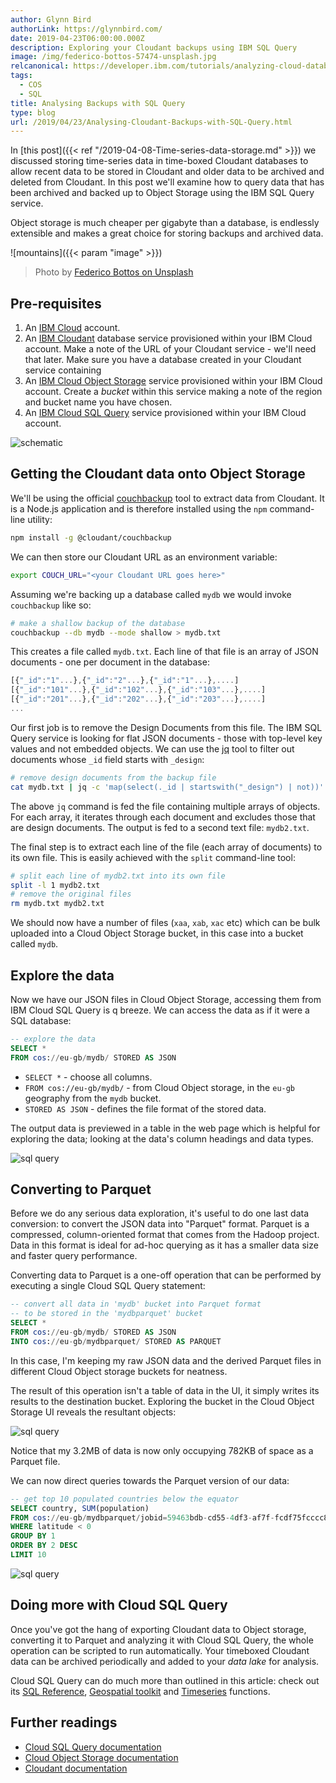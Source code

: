 ```yaml
---
author: Glynn Bird
authorLink: https://glynnbird.com/
date: 2019-04-23T06:00:00.000Z
description: Exploring your Cloudant backups using IBM SQL Query
image: /img/federico-bottos-57474-unsplash.jpg
relcanonical: https://developer.ibm.com/tutorials/analyzing-cloud-database-backups/
tags:
  - COS
  - SQL
title: Analysing Backups with SQL Query
type: blog
url: /2019/04/23/Analysing-Cloudant-Backups-with-SQL-Query.html
---
```



In [this post]({{< ref "/2019-04-08-Time-series-data-storage.md" >}}) we discussed storing time-series data in time-boxed Cloudant databases to allow recent data to be stored in Cloudant and older data to be archived and deleted from Cloudant. In this post we'll examine how to query data that has been archived and backed up to Object Storage using the IBM SQL Query service.

Object storage is much cheaper per gigabyte than a database, is endlessly extensible and makes a great choice for storing backups and archived data. 

![mountains]({{< param "image" >}})
> Photo by [Federico Bottos on Unsplash](https://unsplash.com/photos/Vtii5AjWNIQ)

## Pre-requisites

1. An [IBM Cloud](https://www.ibm.com/cloud/) account.
2. An [IBM Cloudant](https://www.ibm.com/cloud/cloudant) database service provisioned within your IBM Cloud account. Make a note of the URL of your Cloudant service - we'll need that later. Make sure you have a database created in your Cloudant service containing 
3. An [IBM Cloud Object Storage](https://www.ibm.com/uk-en/cloud/object-storage) service provisioned within your IBM Cloud account. Create a _bucket_ within this service making a note of the region and bucket name you have chosen.
4. An [IBM Cloud SQL Query](https://www.ibm.com/uk-en/cloud/sql-query) service provisioned within your IBM Cloud account.

![schematic](/img/sqlquery1.png)

## Getting the Cloudant data onto Object Storage

We'll be using the official [couchbackup](https://www.npmjs.com/package/@cloudant/couchbackup) tool to extract data from Cloudant. It is a Node.js application and is therefore installed using the `npm` command-line utility:

```sh
npm install -g @cloudant/couchbackup
```

We can then store our Cloudant URL as an environment variable:

```sh
export COUCH_URL="<your Cloudant URL goes here>"
```

Assuming we're backing up a database called `mydb` we would invoke `couchbackup` like so:

```sh
# make a shallow backup of the database
couchbackup --db mydb --mode shallow > mydb.txt
```

This creates a file called `mydb.txt`. Each line of that file is an array of JSON documents - one per document in the database:

```js
[{"_id":"1"...},{"_id":"2"...},{"_id":"1"...},....]
[{"_id":"101"...},{"_id":"102"...},{"_id":"103"...},....]
[{"_id":"201"...},{"_id":"202"...},{"_id":"203"...},....]
...
```

Our first job is to remove the Design Documents from this file. The IBM SQL Query service is looking for flat JSON documents - those with top-level key values and not embedded objects. We can use the [jq](https://stedolan.github.io/jq/manual/) tool to filter out documents whose `_id` field starts with `_design`:

```sh
# remove design documents from the backup file
cat mydb.txt | jq -c 'map(select(._id | startswith("_design") | not))' > mydb2.txt
```

The above `jq` command is fed the file containing multiple arrays of objects. For each array, it iterates through each document and excludes those that are design documents. The output is fed to a second text file: `mydb2.txt`.

The final step is to extract each line of the file (each array of documents) to its own file. This is easily achieved with the `split` command-line tool:

```sh
# split each line of mydb2.txt into its own file
split -l 1 mydb2.txt 
# remove the original files
rm mydb.txt mydb2.txt
```

We should now have a number of files (`xaa`, `xab`, `xac` etc) which can be bulk uploaded into a Cloud Object Storage bucket, in this case into a bucket called `mydb`.

## Explore the data

Now we have our JSON files in Cloud Object Storage, accessing them from IBM Cloud SQL Query is q breeze. We can access the data as if it were a SQL database:

```sql
-- explore the data
SELECT *
FROM cos://eu-gb/mydb/ STORED AS JSON
```

- `SELECT *` - choose all columns.
- `FROM cos://eu-gb/mydb/` - from Cloud Object storage, in the `eu-gb` geography from the `mydb` bucket.
- `STORED AS JSON` - defines the file format of the stored data.

The output data is previewed in a table in the web page which is helpful for exploring the data; looking at the data's column headings and data types.

![sql query](/img/sqlquery2.png)

## Converting to Parquet

Before we do any serious data exploration, it's useful to do one last data conversion: to convert the JSON data into "Parquet" format. Parquet is a compressed, column-oriented format that comes from the Hadoop project. Data in this format is ideal for ad-hoc querying as it has a smaller data size and faster query performance.

Converting data to Parquet is a one-off operation that can be performed by executing a single Cloud SQL Query statement:

```sql
-- convert all data in 'mydb' bucket into Parquet format
-- to be stored in the 'mydbparquet' bucket
SELECT *
FROM cos://eu-gb/mydb/ STORED AS JSON
INTO cos://eu-gb/mydbparquet/ STORED AS PARQUET
```

In this case, I'm keeping my raw JSON data and the derived Parquet files in different Cloud Object storage buckets for neatness.

The result of this operation isn't a table of data in the UI, it simply writes its results to the destination bucket. Exploring the bucket in the Cloud Object Storage UI reveals the resultant objects:

![sql query](/img/sqlquery3.png)

Notice that my 3.2MB of data is now only occupying 782KB of space as a Parquet file. 

We can now direct queries towards the Parquet version of our data:

```sql
-- get top 10 populated countries below the equator
SELECT country, SUM(population)
FROM cos://eu-gb/mydbparquet/jobid=59463bdb-cd55-4df3-af7f-fcdf75fcccc8 STORED AS PARQUET
WHERE latitude < 0
GROUP BY 1
ORDER BY 2 DESC
LIMIT 10
```

![sql query](/img/sqlquery4.png)

## Doing more with Cloud SQL Query

Once you've got the hang of exporting Cloudant data to Object storage, converting it to Parquet and analyzing it with Cloud SQL Query, the whole operation can be scripted to run automatically. Your timeboxed Cloudant data can be archived periodically and added to your *data lake* for analysis.

Cloud SQL Query can do much more than outlined in this article: check out its [SQL Reference](https://cloud.ibm.com/docs/services/sql-query?topic=sql-query-sql-reference#sql-reference), [Geospatial toolkit](https://cloud.ibm.com/docs/services/sql-query?topic=sql-query-geo-functions#geo-functions) and [Timeseries](https://cloud.ibm.com/docs/services/sql-query?topic=sql-query-timeseries-functions#timeseries-functions) functions.

## Further readings

- [Cloud SQL Query documentation](https://cloud.ibm.com/docs/services/sql-query?topic=sql-query-overview#overview)
- [Cloud Object Storage documentation](https://cloud.ibm.com/docs/services/cloud-object-storage?topic=cloud-object-storage-about-ibm-cloud-object-storage#about-ibm-cloud-object-storage)
- [Cloudant documentation](https://cloud.ibm.com/docs/services/Cloudant?topic=cloudant-overview#overview)
